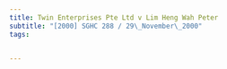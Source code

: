 ```yaml
---
title: Twin Enterprises Pte Ltd v Lim Heng Wah Peter 
subtitle: "[2000] SGHC 288 / 29\_November\_2000"
tags:


---
```


